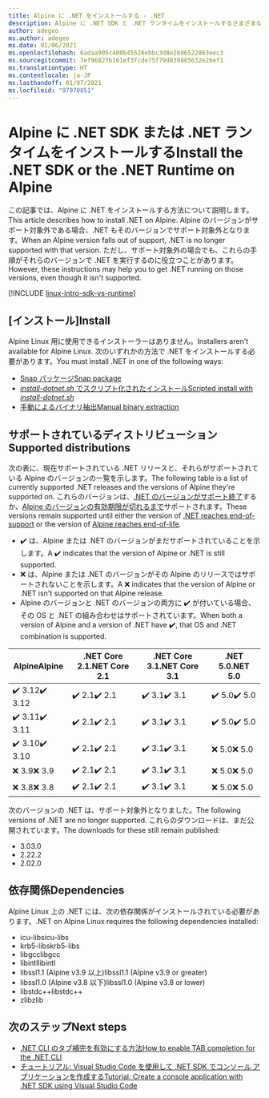 ```yaml
---
title: Alpine に .NET をインストールする - .NET
description: Alpine に .NET SDK と .NET ランタイムをインストールするさまざまな方法を示します。
author: adegeo
ms.author: adegeo
ms.date: 01/06/2021
ms.openlocfilehash: 6adaa905c400b45526ebbc3d8e2606522863eec3
ms.sourcegitcommit: 7ef96827b161ef3fcde75f79d839885632e26ef1
ms.translationtype: HT
ms.contentlocale: ja-JP
ms.lasthandoff: 01/07/2021
ms.locfileid: "97970851"
---
```

# <a name="install-the-net-sdk-or-the-net-runtime-on-alpine"></a><span data-ttu-id="8ec62-103">Alpine に .NET SDK または .NET ランタイムをインストールする</span><span class="sxs-lookup"><span data-stu-id="8ec62-103">Install the .NET SDK or the .NET Runtime on Alpine</span></span>

<span data-ttu-id="8ec62-104">この記事では、Alpine に .NET をインストールする方法について説明します。</span><span class="sxs-lookup"><span data-stu-id="8ec62-104">This article describes how to install .NET on Alpine.</span></span> <span data-ttu-id="8ec62-105">Alpine のバージョンがサポート対象外である場合、.NET もそのバージョンでサポート対象外となります。</span><span class="sxs-lookup"><span data-stu-id="8ec62-105">When an Alpine version falls out of support, .NET is no longer supported with that version.</span></span> <span data-ttu-id="8ec62-106">ただし、サポート対象外の場合でも、これらの手順がそれらのバージョンで .NET を実行するのに役立つことがあります。</span><span class="sxs-lookup"><span data-stu-id="8ec62-106">However, these instructions may help you to get .NET running on those versions, even though it isn't supported.</span></span>

[!INCLUDE [linux-intro-sdk-vs-runtime](includes/linux-intro-sdk-vs-runtime.md)]

## <a name="install"></a><span data-ttu-id="8ec62-107">[インストール]</span><span class="sxs-lookup"><span data-stu-id="8ec62-107">Install</span></span>

<span data-ttu-id="8ec62-108">Alpine Linux 用に使用できるインストーラーはありません。</span><span class="sxs-lookup"><span data-stu-id="8ec62-108">Installers aren't available for Alpine Linux.</span></span> <span data-ttu-id="8ec62-109">次のいずれかの方法で .NET をインストールする必要があります。</span><span class="sxs-lookup"><span data-stu-id="8ec62-109">You must install .NET in one of the following ways:</span></span>

- [<span data-ttu-id="8ec62-110">Snap パッケージ</span><span class="sxs-lookup"><span data-stu-id="8ec62-110">Snap package</span></span>](linux-snap.md)
- [<span data-ttu-id="8ec62-111">_install-dotnet.sh_ でスクリプト化されたインストール</span><span class="sxs-lookup"><span data-stu-id="8ec62-111">Scripted install with _install-dotnet.sh_</span></span>](linux-scripted-manual.md#scripted-install)
- [<span data-ttu-id="8ec62-112">手動によるバイナリ抽出</span><span class="sxs-lookup"><span data-stu-id="8ec62-112">Manual binary extraction</span></span>](linux-scripted-manual.md#manual-install)

## <a name="supported-distributions"></a><span data-ttu-id="8ec62-113">サポートされているディストリビューション</span><span class="sxs-lookup"><span data-stu-id="8ec62-113">Supported distributions</span></span>

<span data-ttu-id="8ec62-114">次の表に、現在サポートされている .NET リリースと、それらがサポートされている Alpine のバージョンの一覧を示します。</span><span class="sxs-lookup"><span data-stu-id="8ec62-114">The following table is a list of currently supported .NET releases and the versions of Alpine they're supported on.</span></span> <span data-ttu-id="8ec62-115">これらのバージョンは、[.NET のバージョンがサポート終了](https://dotnet.microsoft.com/platform/support/policy/dotnet-core)するか、[Alpine のバージョンの有効期限が切れるまで](https://wiki.alpinelinux.org/wiki/Alpine_Linux:Releases)サポートされます。</span><span class="sxs-lookup"><span data-stu-id="8ec62-115">These versions remain supported until either the version of [.NET reaches end-of-support](https://dotnet.microsoft.com/platform/support/policy/dotnet-core) or the version of [Alpine reaches end-of-life](https://wiki.alpinelinux.org/wiki/Alpine_Linux:Releases).</span></span>

- <span data-ttu-id="8ec62-116">✔️ は、Alpine または .NET のバージョンがまだサポートされていることを示します。</span><span class="sxs-lookup"><span data-stu-id="8ec62-116">A ✔️ indicates that the version of Alpine or .NET is still supported.</span></span>
- <span data-ttu-id="8ec62-117">❌ は、Alpine または .NET のバージョンがその Alpine のリリースではサポートされないことを示します。</span><span class="sxs-lookup"><span data-stu-id="8ec62-117">A ❌ indicates that the version of Alpine or .NET isn't supported on that Alpine release.</span></span>
- <span data-ttu-id="8ec62-118">Alpine のバージョンと .NET のバージョンの両方に ✔️ が付いている場合、その OS と .NET の組み合わせはサポートされています。</span><span class="sxs-lookup"><span data-stu-id="8ec62-118">When both a version of Alpine and a version of .NET have ✔️, that OS and .NET combination is supported.</span></span>

| <span data-ttu-id="8ec62-119">Alpine</span><span class="sxs-lookup"><span data-stu-id="8ec62-119">Alpine</span></span>  | <span data-ttu-id="8ec62-120">.NET Core 2.1</span><span class="sxs-lookup"><span data-stu-id="8ec62-120">.NET Core 2.1</span></span> | <span data-ttu-id="8ec62-121">.NET Core 3.1</span><span class="sxs-lookup"><span data-stu-id="8ec62-121">.NET Core 3.1</span></span> | <span data-ttu-id="8ec62-122">.NET 5.0</span><span class="sxs-lookup"><span data-stu-id="8ec62-122">.NET 5.0</span></span> |
|-------- |---------------|---------------|----------------|
| <span data-ttu-id="8ec62-123">✔️ 3.12</span><span class="sxs-lookup"><span data-stu-id="8ec62-123">✔️ 3.12</span></span> | <span data-ttu-id="8ec62-124">✔️ 2.1</span><span class="sxs-lookup"><span data-stu-id="8ec62-124">✔️ 2.1</span></span>        | <span data-ttu-id="8ec62-125">✔️ 3.1</span><span class="sxs-lookup"><span data-stu-id="8ec62-125">✔️ 3.1</span></span>        | <span data-ttu-id="8ec62-126">✔️ 5.0</span><span class="sxs-lookup"><span data-stu-id="8ec62-126">✔️ 5.0</span></span> |
| <span data-ttu-id="8ec62-127">✔️ 3.11</span><span class="sxs-lookup"><span data-stu-id="8ec62-127">✔️ 3.11</span></span> | <span data-ttu-id="8ec62-128">✔️ 2.1</span><span class="sxs-lookup"><span data-stu-id="8ec62-128">✔️ 2.1</span></span>        | <span data-ttu-id="8ec62-129">✔️ 3.1</span><span class="sxs-lookup"><span data-stu-id="8ec62-129">✔️ 3.1</span></span>        | <span data-ttu-id="8ec62-130">✔️ 5.0</span><span class="sxs-lookup"><span data-stu-id="8ec62-130">✔️ 5.0</span></span> |
| <span data-ttu-id="8ec62-131">✔️ 3.10</span><span class="sxs-lookup"><span data-stu-id="8ec62-131">✔️ 3.10</span></span> | <span data-ttu-id="8ec62-132">✔️ 2.1</span><span class="sxs-lookup"><span data-stu-id="8ec62-132">✔️ 2.1</span></span>        | <span data-ttu-id="8ec62-133">✔️ 3.1</span><span class="sxs-lookup"><span data-stu-id="8ec62-133">✔️ 3.1</span></span>        | <span data-ttu-id="8ec62-134">❌ 5.0</span><span class="sxs-lookup"><span data-stu-id="8ec62-134">❌ 5.0</span></span> |
| <span data-ttu-id="8ec62-135">❌ 3.9</span><span class="sxs-lookup"><span data-stu-id="8ec62-135">❌ 3.9</span></span>  | <span data-ttu-id="8ec62-136">✔️ 2.1</span><span class="sxs-lookup"><span data-stu-id="8ec62-136">✔️ 2.1</span></span>        | <span data-ttu-id="8ec62-137">✔️ 3.1</span><span class="sxs-lookup"><span data-stu-id="8ec62-137">✔️ 3.1</span></span>        | <span data-ttu-id="8ec62-138">❌ 5.0</span><span class="sxs-lookup"><span data-stu-id="8ec62-138">❌ 5.0</span></span> |
| <span data-ttu-id="8ec62-139">❌ 3.8</span><span class="sxs-lookup"><span data-stu-id="8ec62-139">❌ 3.8</span></span>  | <span data-ttu-id="8ec62-140">✔️ 2.1</span><span class="sxs-lookup"><span data-stu-id="8ec62-140">✔️ 2.1</span></span>        | <span data-ttu-id="8ec62-141">✔️ 3.1</span><span class="sxs-lookup"><span data-stu-id="8ec62-141">✔️ 3.1</span></span>        | <span data-ttu-id="8ec62-142">❌ 5.0</span><span class="sxs-lookup"><span data-stu-id="8ec62-142">❌ 5.0</span></span> |

<span data-ttu-id="8ec62-143">次のバージョンの .NET は、サポート対象外となりました。</span><span class="sxs-lookup"><span data-stu-id="8ec62-143">The following versions of .NET are no longer supported.</span></span> <span data-ttu-id="8ec62-144">これらのダウンロードは、まだ公開されています。</span><span class="sxs-lookup"><span data-stu-id="8ec62-144">The downloads for these still remain published:</span></span>

- <span data-ttu-id="8ec62-145">3.0</span><span class="sxs-lookup"><span data-stu-id="8ec62-145">3.0</span></span>
- <span data-ttu-id="8ec62-146">2.2</span><span class="sxs-lookup"><span data-stu-id="8ec62-146">2.2</span></span>
- <span data-ttu-id="8ec62-147">2.0</span><span class="sxs-lookup"><span data-stu-id="8ec62-147">2.0</span></span>

## <a name="dependencies"></a><span data-ttu-id="8ec62-148">依存関係</span><span class="sxs-lookup"><span data-stu-id="8ec62-148">Dependencies</span></span>

<span data-ttu-id="8ec62-149">Alpine Linux 上の .NET には、次の依存関係がインストールされている必要があります。</span><span class="sxs-lookup"><span data-stu-id="8ec62-149">.NET on Alpine Linux requires the following dependencies installed:</span></span>

- <span data-ttu-id="8ec62-150">icu-libs</span><span class="sxs-lookup"><span data-stu-id="8ec62-150">icu-libs</span></span>
- <span data-ttu-id="8ec62-151">krb5-libs</span><span class="sxs-lookup"><span data-stu-id="8ec62-151">krb5-libs</span></span>
- <span data-ttu-id="8ec62-152">libgcc</span><span class="sxs-lookup"><span data-stu-id="8ec62-152">libgcc</span></span>
- <span data-ttu-id="8ec62-153">libintl</span><span class="sxs-lookup"><span data-stu-id="8ec62-153">libintl</span></span>
- <span data-ttu-id="8ec62-154">libssl1.1 (Alpine v3.9 以上)</span><span class="sxs-lookup"><span data-stu-id="8ec62-154">libssl1.1 (Alpine v3.9 or greater)</span></span>
- <span data-ttu-id="8ec62-155">libssl1.0 (Alpine v3.8 以下)</span><span class="sxs-lookup"><span data-stu-id="8ec62-155">libssl1.0 (Alpine v3.8 or lower)</span></span>
- <span data-ttu-id="8ec62-156">libstdc++</span><span class="sxs-lookup"><span data-stu-id="8ec62-156">libstdc++</span></span>
- <span data-ttu-id="8ec62-157">zlib</span><span class="sxs-lookup"><span data-stu-id="8ec62-157">zlib</span></span>

## <a name="next-steps"></a><span data-ttu-id="8ec62-158">次のステップ</span><span class="sxs-lookup"><span data-stu-id="8ec62-158">Next steps</span></span>

- [<span data-ttu-id="8ec62-159">.NET CLI のタブ補完を有効にする方法</span><span class="sxs-lookup"><span data-stu-id="8ec62-159">How to enable TAB completion for the .NET CLI</span></span>](../tools/enable-tab-autocomplete.md)
- [<span data-ttu-id="8ec62-160">チュートリアル: Visual Studio Code を使用して .NET SDK でコンソール アプリケーションを作成する</span><span class="sxs-lookup"><span data-stu-id="8ec62-160">Tutorial: Create a console application with .NET SDK using Visual Studio Code</span></span>](../tutorials/with-visual-studio-code.md)
